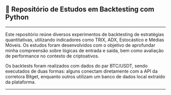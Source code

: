 ## 📁 Repositório de Estudos em Backtesting com Python

---

Este repositório reúne diversos experimentos de backtesting de estratégias quantitativas, utilizando indicadores como TRIX, ADX, Estocástico e Médias Móveis. Os estudos foram desenvolvidos com o objetivo de aprofundar minha compreensão sobre lógicas de entrada e saída, bem como avaliação de performance no contexto de criptoativos.

Os backtests foram realizados com dados do par BTC/USDT, sendo executados de duas formas: alguns conectam diretamente com a API da corretora Bitget, enquanto outros utilizam um banco de dados local extraído da plataforma.

---
